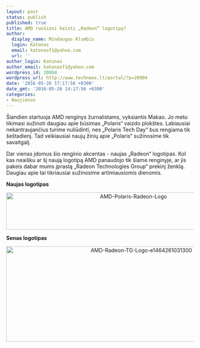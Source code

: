 ```yaml
---
layout: post
status: publish
published: true
title: AMD ruošiasi keisti „Radeon“ logotipą?
author:
  display_name: Mindaugas Klumbis
  login: Katonas
  email: katonasf1@yahoo.com
  url: ''
author_login: Katonas
author_email: katonasf1@yahoo.com
wordpress_id: 20904
wordpress_url: http://www.technews.lt/portal/?p=20904
date: '2016-05-26 17:17:56 +0300'
date_gmt: '2016-05-26 14:17:56 +0300'
categories:
- Naujienos
---
```

<p>Šiandien startuoja AMD renginys žurnalistams, vyksiantis Makao. Jo metu tikimasi sužinoti daugiau apie būsimas „Polaris“ vaizdo plokštes. Labiausiai nekantraujančius turime nuliūdinti, nes „Polaris Tech Day“ bus rengiama tik šeštadienį. Tad veikiausiai naujų žinių apie „Polaris“ sužinosime tik savaitgalį.</p>
<p>Dar vienas įdomus šio renginio akcentas - naujas „Radeon“ logotipas. Kol kas neaišku ar šį naują logotipą AMD panaudojo tik šiame renginyje, ar jis pakeis dabar mums įprastą „Radeon Technologies Group“ prekinį ženklą. Daugiau apie tai tikriausiai sužinosime artimiausiomis dienomis.</p>
<p><strong>Naujas logotipas</strong></p>
<p style="text-align: center;"><a href="http://www.technews.lt/portal/wp-content/uploads/2016/05/AMD-Polaris-Radeon-Logo.jpg"><img class="alignnone wp-image-20905 size-full" src="http://www.technews.lt/portal/wp-content/uploads/2016/05/AMD-Polaris-Radeon-Logo.jpg" alt="AMD-Polaris-Radeon-Logo" width="668" height="100" /></a></p>
<p style="text-align: left;"><strong>Senas logotipas</strong></p>
<p style="text-align: center;"><a href="http://www.technews.lt/portal/wp-content/uploads/2016/05/AMD-Radeon-TG-Logo-e1464261031300.png"><img class="alignnone wp-image-20906 size-full" src="http://www.technews.lt/portal/wp-content/uploads/2016/05/AMD-Radeon-TG-Logo-e1464261031300.png" alt="AMD-Radeon-TG-Logo-e1464261031300" width="710" height="257" /></a></p>
<p>&nbsp;</p>

